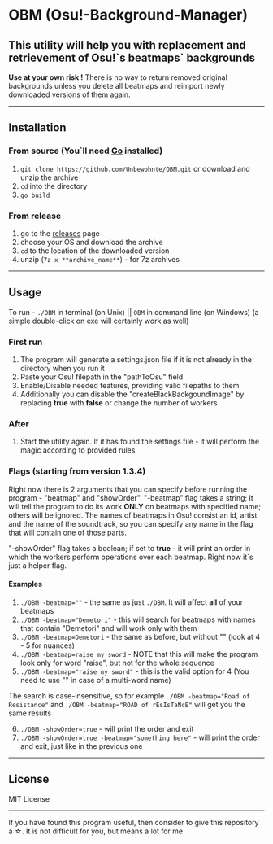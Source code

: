 # OBM (Osu!-Background-Manager)

## This utility will help you with replacement and retrievement of Osu!\`s beatmaps\` backgrounds

**Use at your own risk !**
There is no way to return removed original backgrounds unless you delete all beatmaps and reimport newly downloaded versions of them again.  

---

## Installation 

### From source (You`ll need [Go](https://golang.org/dl/) installed)
1. `git clone https://github.com/Unbewohnte/OBM.git` or download and unzip the archive
2. `cd` into the directory
3. `go build`

### From release
1. go to the [releases](https://github.com/Unbewohnte/OBM/releases) page
2. choose your OS and download the archive
3. `cd` to the location of the downloaded version
4. unzip (`7z x **archive_name**`) - for 7z archives

---

## Usage
To run - `./OBM` in terminal (on Unix) || `OBM` in command line (on Windows) (a simple double-click on exe will certainly work as well)

### First run 
1. The program will generate a settings.json file if it is not already in the directory when you run it
2. Paste your Osu! filepath in the "pathToOsu" field
3. Enable/Disable needed features, providing valid filepaths to them 
4. Additionally you can disable the "createBlackBackgoundImage" by replacing **true** with **false** or change the number of workers

### After
1. Start the utility again. If it has found the settings file - it will perform the magic according to provided rules


### Flags (starting from version 1.3.4)
Right now there is 2 arguments that you can specify before running the program - "beatmap" and "showOrder".
"-beatmap" flag takes a string; it will tell the program to do its work **ONLY** on beatmaps with specified name; others will be ignored.
The names of beatmaps in Osu! consist an id, artist and the name of the soundtrack, so you can
specify any name in the flag that will contain one of those parts.

"-showOrder" flag takes a boolean; if set to **true** - it will print an order in which the workers perform operations over each beatmap. Right now it`s just a helper flag.

#### Examples
1. `./OBM -beatmap=""` - the same as just `./OBM`. It will affect **all** of your beatmaps
2. `./OBM -beatmap="Demetori"` - this will search for beatmaps with names that contain "Demetori" and will work only with them
3. `./OBM -beatmap=Demetori` - the same as before, but without "" (look at 4 - 5 for nuances)
4. `./OBM -beatmap=raise my sword` - NOTE that this will make the program look only for word "raise", but not for the whole sequence
5. `./OBM -beatmap="raise my sword"` - this is the valid option for 4 (You need to use "" in case of a multi-word name)

The search is case-insensitive, so for example `./OBM -beatmap="Road of Resistance"` and `./OBM -beatmap="ROAD of rEsIsTaNcE"` will get you the same results

6. `./OBM -showOrder=true` - will print the order and exit
7. `./OBM -showOrder=true -beatmap="something here"` - will print the order and exit, just like in the previous one
---

## License
MIT License

---

If you have found this program useful, then consider to give this repository a ☆. It is not difficult for you, but means a lot for me 
